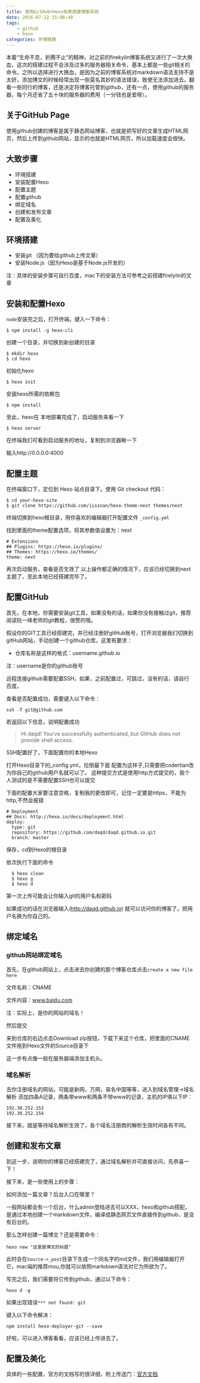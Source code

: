 ```yaml
---
title: 使用GitHub+Hexo免费搭建博客系统
date: 2016-07-22 15:06:48
tags:
	- github
	- hexo
categories: 环境搭建
---
```


本着“生命不息，折腾不止”的精神，对之前的firekylin博客系统又进行了一次大换血，这次的搭建过程不会涉及过多的服务器相关命令，基本上都是一些git相关的命令。之所以选择进行大换血，是因为之前的博客系统对markdown语法支持不是太好，添加博文的时候经常出现一些莫名其妙的语法错误，致使无法添加进去。翻看一些同行的博客，还是决定将博客托管到github，还有一点，使用github的服务器，每个月还省了五十块的服务器的费用（一分钱也是爱呀）。
<!--more-->
## 关于GitHub Page
使用github创建的博客是属于静态网站博客，也就是把写好的文章生成HTML网页，然后上传到github网站，显示的也就是HTML网页，所以加载速度会很快。

## 大致步骤

- 环境搭建
- 安装配置Hexo
- 配置主题
- 配置github
- 绑定域名
- 创建和发布文章
- 配置及美化

## 环境搭建
- 安装git （因为要给github上传文章）
- 安装Node.js（因为Hexo是基于Node.js开发的）

注：具体的安装步骤可自行百度，mac下的安装方法可参考之前搭建firelylin的文章

## 安装和配置Hexo

`node`安装完之后，打开终端，键入一下命令：

```
$ npm install -g hexo-cli
```
创建一个目录，并切换到新创建的目录

```
$ mkdir hexo
$ cd hexo
```

初始化hexo

```
$ hexo init
```
安装hexo所需的依赖包

```
$ npm install
```
至此，hexo在 本地部署完成了，启动服务来看一下

```
$ hexo server 
```
在终端我们可看到启动服务的地址，复制到浏览器瞅一下

输入http://0.0.0.0:4000

## 配置主题
在终端窗口下，定位到 Hexo 站点目录下。使用 Git checkout 代码：

```
$ cd your-hexo-site
$ git clone https://github.com/iissnan/hexo-theme-next themes/next
```
终端切换到hexo根目录，用你喜欢的编辑器打开配置文件 `_config.yml`

找到里面的theme配置选项，将其参数值设置为：next

```
# Extensions
## Plugins: https://hexo.io/plugins/
## Themes: https://hexo.io/themes/
theme: next
```
再次启动服务，查看是否生效了
以上操作都正确的情况下，应该已经切换到next主题了，至此本地已经搭建完毕了。

## 配置GitHub

首先，在本地，你需要安装git工具，如果没有的话，如果你没有接触过git，推荐阅读阮一峰老师的git教程，很赞的哦。

假设你的GIT工具已经搭建完，并已经注册好gitHub账号，打开浏览器我们切换到gitHub网站，手动创建一个github仓库，这里有要求：

- 仓库名称是这样的格式：username.github.io

注：username是你的github账号

远程连接github需要配置SSH，如果，之前配置过，可跳过，没有的话，请自行百度。

查看是否配置成功，需要键入以下命令：

```
ssh -T git@github.com
```
若返回以下信息，说明配置成功

> Hi daqd! You've successfully authenticated, but GitHub does not provide shell access.

SSH配置好了，下面配置你的本地Hexo

打开Hexo目录下的_config.yml，拉倒最下面
配置为这样子,只需要把codertian改为你自己的github用户名就可以了。
这种提交方式是使用http方式提交的，我个人测试的是不需要配置SSH也可以提交

下面的配置大家要注意空格，复制我的更改即可，记住一定要是https，不能为http,不然会报错

```
# Deployment
## Docs: http://hexo.io/docs/deployment.html
deploy:
  type: git
  repository: https://github.com/daqd/daqd.github.io.git
  branch: master
```

保存，cd到Hexo的根目录

依次执行下面的命令

```
  $ hexo clean
  $ hexo g
  $ hexo d
```
第一次上传可能会让你输入git的用户名和密码

如果成功的话在浏览器输入(http://daqd.github.io) 就可以访问你的博客了。把用户名换为你自己的。

## 绑定域名
### github网站绑定域名

首先，在github网站上，点击进去你创建的那个博客仓库点击`create a new file here`

文件名称：CNAME

文件内容：www.baidu.com

注：实际上，是你的网站的域名！

然后提交

来到仓库的右边点击Download zip按钮，下载下来这个仓库，把里面的CNAME文件拖到Hexo文件的Source目录下

这一步有点像一般在服务器端添加主机头。

### 域名解析
去你注册域名的网站，可能是新网，万网，易名中国等等，进入到域名管理->域名解析
添加四条A记录，两条带www和两条不带www的记录，主机的IP填以下IP：

```
192.30.252.153
192.30.252.154
```
接下来，就是等待域名解析生效了，各个域名注册商的解析生效时间各有不同。


## 创建和发布文章
到这一步，说明你的博客已经搭建完了，通过域名解析并可直接访问，先恭喜一下！

接下来，是一些使用上的步骤：

如何添加一篇文章？后台入口在哪里？

一般网站都会有一个后台，什么admin登陆进去可以XXX，hexo和github搭配，是通过本地创建一个markdown文件，编译成静态网页文件直接传到github，是没有后台的。

那么怎样创建一篇博文？还是需要命令：

```
hexo new "这里是博文的标题"

```

此时会在`Source->_post`目录下生成一个同名字的md文件，我们用编辑器打开它，mac端的推荐mou,你就可以依照markdown语法对它为所欲为了。


写完之后，我们需要将它传到github，通过以下命令：

```
hexo d -g
```

如果出现错误`*** not found: git`

键入以下命令解决：

```
npm install hexo-deployer-git --save
```

好啦，可以进入博客看看，应该已经上传进去了。

## 配置及美化
具体的一些配置，官方的文档写的很详细，附上传送门：[官方文档](http://theme-next.iissnan.com/getting-started.html)
